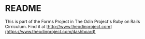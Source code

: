 # README

This is part of the Forms Project in The Odin Project's Ruby on Rails Cirriculum. Find it at [http://www.theodinproject.com](https://www.theodinproject.com/dashboard)
